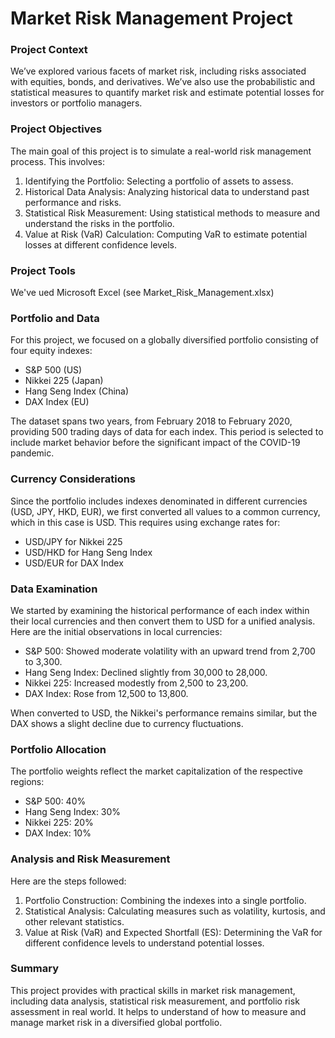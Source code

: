 # Market Risk Management Project

### Project Context
We’ve explored various facets of market risk, including risks associated with equities, bonds, and derivatives. We’ve also use 
the probabilistic and statistical measures to quantify market risk and estimate potential losses for investors or portfolio managers.

### Project Objectives
The main goal of this project is to simulate a real-world risk management process. This involves:

1. Identifying the Portfolio: Selecting a portfolio of assets to assess.
2. Historical Data Analysis: Analyzing historical data to understand past performance and risks.
3. Statistical Risk Measurement: Using statistical methods to measure and understand the risks in the portfolio.
4. Value at Risk (VaR) Calculation: Computing VaR to estimate potential losses at different confidence levels.

### Project Tools
We've ued Microsoft Excel (see Market_Risk_Management.xlsx)

### Portfolio and Data
For this project, we focused on a globally diversified portfolio consisting of four equity indexes:
- S&P 500 (US)
- Nikkei 225 (Japan)
- Hang Seng Index (China)
- DAX Index (EU)

The dataset spans two years, from February 2018 to February 2020, providing 500 trading days of data for each index. This period is
selected to include market behavior before the significant impact of the COVID-19 pandemic.

### Currency Considerations
Since the portfolio includes indexes denominated in different currencies (USD, JPY, HKD, EUR), we first converted all values to a 
common currency, which in this case is USD. This requires using exchange rates for:
- USD/JPY for Nikkei 225
- USD/HKD for Hang Seng Index
- USD/EUR for DAX Index

### Data Examination
We started by examining the historical performance of each index within their local currencies and then convert them to USD for a 
unified analysis. Here are the initial observations in local currencies:
- S&P 500: Showed moderate volatility with an upward trend from 2,700 to 3,300.
- Hang Seng Index: Declined slightly from 30,000 to 28,000.
- Nikkei 225: Increased modestly from 2,500 to 23,200.
- DAX Index: Rose from 12,500 to 13,800.

When converted to USD, the Nikkei's performance remains similar, but the DAX shows a slight decline due to currency fluctuations.

### Portfolio Allocation
The portfolio weights reflect the market capitalization of the respective regions:
- S&P 500: 40%
- Hang Seng Index: 30%
- Nikkei 225: 20%
- DAX Index: 10%

### Analysis and Risk Measurement
Here are the steps followed:
1. Portfolio Construction: Combining the indexes into a single portfolio.
2. Statistical Analysis: Calculating measures such as volatility, kurtosis, and other relevant statistics.
3. Value at Risk (VaR) and Expected Shortfall (ES): Determining the VaR for different confidence levels to understand potential losses.

### Summary
This project provides with practical skills in market risk management, including data analysis, statistical risk measurement, 
and portfolio risk assessment in real world. It helps to understand of how to measure and manage market risk in a diversified global portfolio.
